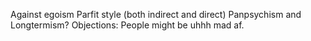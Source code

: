 



Against egoism
Parfit style (both indirect and direct)
Panpsychism and Longtermism? 
Objections: People might be uhhh mad af. 